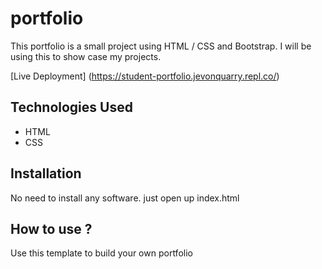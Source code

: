 # portfolio

This portfolio is a small project using HTML / CSS and Bootstrap. I will be using this to show case my projects.

[Live Deployment] (https://student-portfolio.jevonquarry.repl.co/)

## Technologies Used

- HTML
- CSS

## Installation

No need to install any software. just open up index.html

## How to use ?

Use this template to build your own portfolio
